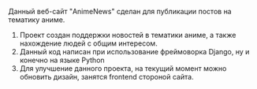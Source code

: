 Данный веб-сайт "AnimeNews" сделан для публикации постов на тематику аниме.
1. Проект создан поддержки новостей в тематики аниме, а также нахождение людей с общим интересом.
2. Данный код написан при использование фреймоворка Django, ну и конечно на языке Python
3. Для улучшение данного проекта, на текущий момент можно обновить дизайн, занятся frontend стороной сайта.
